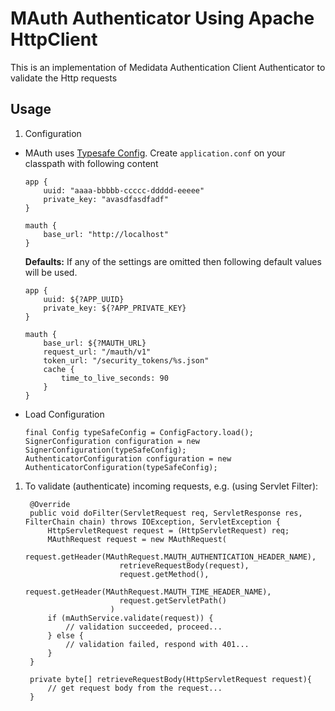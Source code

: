 # MAuth Authenticator Using Apache HttpClient

This is an implementation of Medidata Authentication Client Authenticator to validate the Http requests

## Usage

1. Configuration
  * MAuth uses [Typesafe Config](https://github.com/typesafehub/config). Create `application.conf` on your classpath with following content

        app {
            uuid: "aaaa-bbbbb-ccccc-ddddd-eeeee"
            private_key: "avasdfasdfadf"
        }
                
        mauth {
            base_url: "http://localhost"
        }

    **Defaults:**
    If any of the settings are omitted then following default values will be used.

        app {
            uuid: ${?APP_UUID}
            private_key: ${?APP_PRIVATE_KEY}
        }
                
        mauth {
            base_url: ${?MAUTH_URL}
            request_url: "/mauth/v1"
            token_url: "/security_tokens/%s.json"
            cache {
                time_to_live_seconds: 90
            }
        }

  * Load Configuration

        final Config typeSafeConfig = ConfigFactory.load();
        SignerConfiguration configuration = new SignerConfiguration(typeSafeConfig);
        AuthenticatorConfiguration configuration = new AuthenticatorConfiguration(typeSafeConfig);

1. To validate (authenticate) incoming requests, e.g. (using Servlet Filter):

        @Override
        public void doFilter(ServletRequest req, ServletResponse res, FilterChain chain) throws IOException, ServletException {
            HttpServletRequest request = (HttpServletRequest) req;
            MAuthRequest request = new MAuthRequest(
                            request.getHeader(MAuthRequest.MAUTH_AUTHENTICATION_HEADER_NAME),
                            retrieveRequestBody(request),
                            request.getMethod(),
                            request.getHeader(MAuthRequest.MAUTH_TIME_HEADER_NAME),
                            request.getServletPath()
                          )
            if (mAuthService.validate(request)) {
                // validation succeeded, proceed...
            } else {
                // validation failed, respond with 401...
            }
        }

        private byte[] retrieveRequestBody(HttpServletRequest request){
            // get request body from the request...
        }


